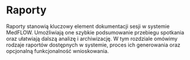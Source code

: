 # Raporty

Raporty stanowią kluczowy element dokumentacji sesji w systemie MedFLOW. Umożliwiają one szybkie podsumowanie przebiegu spotkania oraz ułatwiają dalszą analizę i archiwizację. W tym rozdziale omówimy rodzaje raportów dostępnych w systemie, proces ich generowania oraz opcjonalną funkcjonalność wnioskowania.
